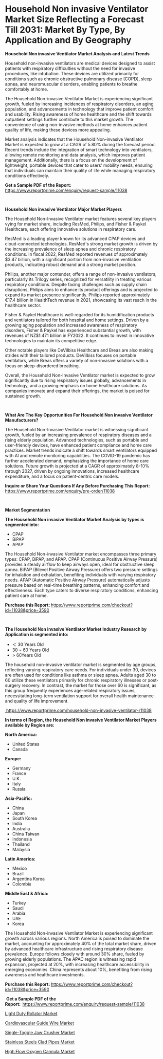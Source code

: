 <p><h1>Household Non invasive Ventilator Market Size Reflecting a Forecast Till 2031: Market By Type, By Application and By Geography</h1></p><p><strong>Household Non invasive Ventilator Market Analysis and Latest Trends</strong></p>
<p><p>Household non-invasive ventilators are medical devices designed to assist patients with respiratory difficulties without the need for invasive procedures, like intubation. These devices are utilized primarily for conditions such as chronic obstructive pulmonary disease (COPD), sleep apnea, and neuromuscular disorders, enabling patients to breathe comfortably at home.</p><p>The Household Non-invasive Ventilator Market is experiencing significant growth, fueled by increasing incidences of respiratory disorders, an aging population, and advancements in technology that improve patient comfort and usability. Rising awareness of home healthcare and the shift towards outpatient settings further contribute to this market growth. The convenience of using non-invasive methods at home enhances patient quality of life, making these devices more appealing. </p><p>Market analysis indicates that the Household Non-invasive Ventilator Market is expected to grow at a CAGR of 5.80% during the forecast period. Recent trends include the integration of smart technology into ventilators, allowing remote monitoring and data analysis, which improves patient management. Additionally, there is a focus on the development of lightweight, portable devices that cater to users’ mobility needs, ensuring that individuals can maintain their quality of life while managing respiratory conditions effectively.</p></p>
<p><strong>Get a Sample PDF of the Report:&nbsp;</strong> <a href="https://www.reportprime.com/enquiry/request-sample/11038">https://www.reportprime.com/enquiry/request-sample/11038</a></p>
<p>&nbsp;</p>
<p><strong>Household Non invasive Ventilator Major Market Players</strong></p>
<p><p>The Household Non-Invasive Ventilator market features several key players vying for market share, including ResMed, Philips, and Fisher & Paykel Healthcare, each offering innovative solutions in respiratory care.</p><p>ResMed is a leading player known for its advanced CPAP devices and cloud-connected technologies. ResMed's strong market growth is driven by the increasing prevalence of sleep apnea and chronic respiratory conditions. In fiscal 2022, ResMed reported revenues of approximately $3.47 billion, with a significant portion from non-invasive ventilation products, indicating robust demand and a strong market position.</p><p>Philips, another major contender, offers a range of non-invasive ventilators, particularly its Trilogy series, recognized for versatility in treating various respiratory conditions. Despite facing challenges such as supply chain disruptions, Philips aims to enhance its product offerings and is projected to expand its market presence significantly. Philips reported approximately €17.4 billion in HealthTech revenue in 2021, showcasing its vast reach in the healthcare sector.</p><p>Fisher & Paykel Healthcare is well-regarded for its humidification products and ventilators tailored for both hospital and home settings. Driven by a growing aging population and increased awareness of respiratory disorders, Fisher & Paykel has experienced substantial growth, with revenues of NZ$1.471 billion in FY2022. It continues to invest in innovative technologies to maintain its competitive edge.</p><p>Other notable players like DeVilbiss Healthcare and Breas are also making strides with their tailored products. DeVilbiss focuses on portable ventilators, while Breas offers a variety of non-invasive solutions with a focus on sleep-disordered breathing.</p><p>Overall, the Household Non-Invasive Ventilator market is expected to grow significantly due to rising respiratory issues globally, advancements in technology, and a growing emphasis on home healthcare solutions. As companies innovate and expand their offerings, the market is poised for sustained growth.</p></p>
<p>&nbsp;</p>
<p><strong>What Are The Key Opportunities For Household Non invasive Ventilator Manufacturers?</strong></p>
<p><p>The Household Non-Invasive Ventilator market is witnessing significant growth, fueled by an increasing prevalence of respiratory diseases and a rising elderly population. Advanced technologies, such as portable and user-friendly devices, have enhanced patient compliance and home care practices. Market trends indicate a shift towards smart ventilators equipped with AI and remote monitoring capabilities. The COVID-19 pandemic has further accelerated demand, emphasizing the importance of home care solutions. Future growth is projected at a CAGR of approximately 8-10% through 2027, driven by ongoing innovations, increased healthcare expenditure, and a focus on patient-centric care models.</p></p>
<p><strong>Inquire or Share Your Questions If Any Before Purchasing This Report:</strong> <a href="https://www.reportprime.com/enquiry/pre-order/11038">https://www.reportprime.com/enquiry/pre-order/11038</a></p>
<p>&nbsp;</p>
<p><strong>Market Segmentation</strong></p>
<p><strong>The Household Non invasive Ventilator Market Analysis by types is segmented into:</strong></p>
<p><ul><li>CPAP</li><li>BiPAP</li><li>APAP</li></ul></p>
<p><p>The Household Non-invasive Ventilator market encompasses three primary types: CPAP, BiPAP, and APAP. CPAP (Continuous Positive Airway Pressure) provides a steady airflow to keep airways open, ideal for obstructive sleep apnea. BiPAP (Bilevel Positive Airway Pressure) offers two pressure settings for inhalation and exhalation, benefiting individuals with varying respiratory needs. APAP (Automatic Positive Airway Pressure) automatically adjusts pressure based on real-time breathing patterns, enhancing comfort and effectiveness. Each type caters to diverse respiratory conditions, enhancing patient care at home.</p></p>
<p><strong>Purchase this Report:&nbsp;</strong><a href="https://www.reportprime.com/checkout?id=11038&price=3590">https://www.reportprime.com/checkout?id=11038&price=3590</a></p>
<p>&nbsp;</p>
<p><strong>The Household Non invasive Ventilator Market Industry Research by Application is segmented into:</strong></p>
<p><ul><li>＜ 30 Years Old</li><li>30 ~ 60 Years Old</li><li>> 60Years Old</li></ul></p>
<p><p>The household non-invasive ventilator market is segmented by age groups, reflecting varying respiratory care needs. For individuals under 30, devices are often used for conditions like asthma or sleep apnea. Adults aged 30 to 60 utilize these ventilators primarily for chronic respiratory illnesses or post-surgery recovery. In contrast, the market for those over 60 is significant, as this group frequently experiences age-related respiratory issues, necessitating long-term ventilation support for overall health maintenance and quality of life improvement.</p></p>
<p><a href="https://www.reportprime.com/household-non-invasive-ventilator-r11038">&nbsp;https://www.reportprime.com/household-non-invasive-ventilator-r11038</a></p>
<p><strong>In terms of Region, the Household Non invasive Ventilator Market Players available by Region are:</strong></p>
<p>
    <p> <strong> North America: </strong>
        <ul>
            <li>United States</li>
            <li>Canada</li>
        </ul>
        </p> 
    <p> <strong> Europe: </strong>
        <ul>
            <li>Germany</li>
            <li>France</li>
            <li>U.K.</li>
            <li>Italy</li>
            <li>Russia</li>
        </ul>
        </p> 
    <p> <strong> Asia-Pacific: </strong>
        <ul>
            <li>China</li>
            <li>Japan</li>
            <li>South Korea</li>
            <li>India</li>
            <li>Australia</li>
            <li>China Taiwan</li>
            <li>Indonesia</li>
            <li>Thailand</li>
            <li>Malaysia</li>
        </ul>
        </p> 
    <p> <strong> Latin America: </strong>
        <ul>
            <li>Mexico</li>
            <li>Brazil</li>
            <li>Argentina Korea</li>
            <li>Colombia</li>
        </ul>
        </p> 
    <p> <strong> Middle East & Africa: </strong>
        <ul>
            <li>Turkey</li>
            <li>Saudi</li>
            <li>Arabia</li>
            <li>UAE</li>
            <li>Korea</li>
        </ul>
    </p>
    </p>
<p><p>The Household Non-invasive Ventilator Market is experiencing significant growth across various regions. North America is poised to dominate the market, accounting for approximately 40% of the total market share, driven by advanced healthcare infrastructure and rising respiratory disease prevalence. Europe follows closely with around 30% share, fueled by growing elderly populations. The APAC region is witnessing rapid expansion, projected at 20%, with increasing healthcare accessibility in emerging economies. China represents about 10%, benefiting from rising awareness and healthcare investments.</p></p>
<p><strong>Purchase this Report: </strong><a href="https://www.reportprime.com/checkout?id=11038&price=3590">https://www.reportprime.com/checkout?id=11038&price=3590</a></p>
<p>&nbsp;<strong>Get a Sample PDF of the Report:&nbsp;&nbsp;</strong><a href="https://www.reportprime.com/enquiry/request-sample/11038">https://www.reportprime.com/enquiry/request-sample/11038</a></p>
<p><strong></strong></p>
<p><p><a href="https://github.com/aiko92han/Market-Research-Report-List-1/blob/main/light-duty-rollator-market.md">Light Duty Rollator Market</a></p><p><a href="https://github.com/michaelhall412/Market-Research-Report-List-1/blob/main/cardiovascular-guide-wire-market.md">Cardiovascular Guide Wire Market</a></p><p><a href="https://medium.com/@carolineparks369/the-single-toggle-jaw-crusher-market-prioritizes-cost-control-and-efficiency-enhancement-959e82bf461b">Single-Toggle Jaw Crusher Market</a></p><p><a href="https://issuu.com/reportprime-2/docs/stainless-steels-clad-pipes-market-_c0a93e1885d420">Stainless Steels Clad Pipes Market</a></p><p><a href="https://www.linkedin.com/pulse/high-flow-oxygen-cannula-industry-analysis-report-its-market-18hif?trackingId=GHkJKgioRvmPp%2BcI5DF3pw%3D%3D">High Flow Oxygen Cannula Market</a></p></p>